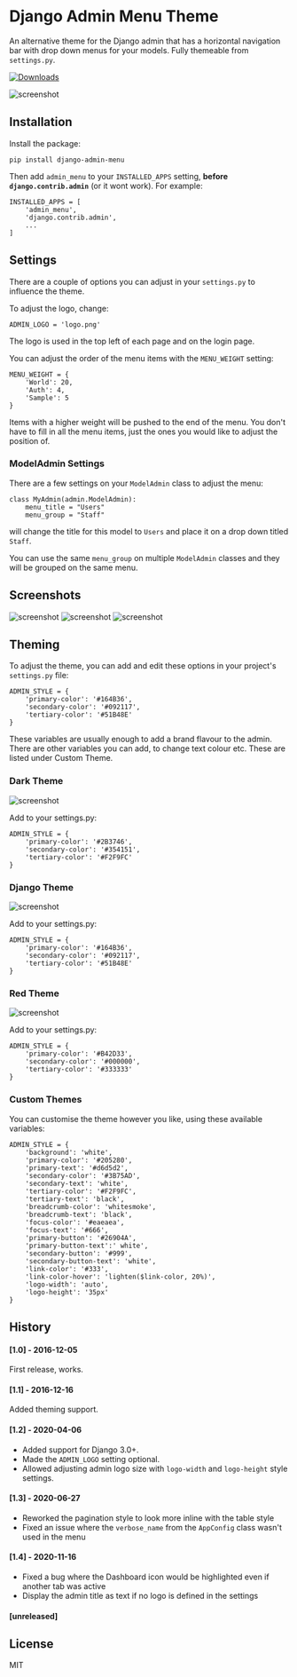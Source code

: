 # Django Admin Menu Theme

An alternative theme for the Django admin that has a horizontal navigation bar with drop down menus for your models. Fully themeable from `settings.py`.

[![Downloads](https://pepy.tech/badge/django-admin-menu)](https://pepy.tech/project/django-admin-menu)

![screenshot](screenshots/drop-down.png)

## Installation

Install the package:

```
pip install django-admin-menu
```

Then add `admin_menu` to your `INSTALLED_APPS` setting, **before `django.contrib.admin`** (or it wont work). For example:

```
INSTALLED_APPS = [
    'admin_menu',
    'django.contrib.admin',
    ...
]
```

## Settings

There are a couple of options you can adjust in your `settings.py` to influence the theme.

To adjust the logo, change:
```
ADMIN_LOGO = 'logo.png'
```

The logo is used in the top left of each page and on the login page.

You can adjust the order of the menu items with the `MENU_WEIGHT` setting:

```
MENU_WEIGHT = {
    'World': 20,
    'Auth': 4,
    'Sample': 5
}
```

Items with a higher weight will be pushed to the end of the menu. You don't have to fill in all the menu items, just the ones you would like to adjust the position of.

### ModelAdmin Settings

There are a few settings on your `ModelAdmin` class to adjust the menu:

```
class MyAdmin(admin.ModelAdmin):
    menu_title = "Users"
    menu_group = "Staff"
```

will change the title for this model to `Users` and place it on a drop down titled `Staff`.

You can use the same `menu_group` on multiple `ModelAdmin` classes and they will be grouped on the same menu.

## Screenshots

![screenshot](screenshots/login.png)
![screenshot](screenshots/form.png)
![screenshot](screenshots/drop-down.png)

## Theming

To adjust the theme, you can add and edit these options in your project's `settings.py` file:

```
ADMIN_STYLE = {
    'primary-color': '#164B36',
    'secondary-color': '#092117',
    'tertiary-color': '#51B48E'
}
```

These variables are usually enough to add a brand flavour to the admin. There are other variables you can add, to change text colour etc. These are listed under Custom Theme.

### Dark Theme

![screenshot](screenshots/ui-dark.png)

Add to your settings.py:

```
ADMIN_STYLE = {
    'primary-color': '#2B3746',
    'secondary-color': '#354151',
    'tertiary-color': '#F2F9FC'
}
```

### Django Theme

![screenshot](screenshots/ui-green.png)

Add to your settings.py:

```
ADMIN_STYLE = {
    'primary-color': '#164B36',
    'secondary-color': '#092117',
    'tertiary-color': '#51B48E'
}
```

### Red Theme

![screenshot](screenshots/ui-red.png)

Add to your settings.py:

```
ADMIN_STYLE = {
    'primary-color': '#B42D33',
    'secondary-color': '#000000',
    'tertiary-color': '#333333'
}
```

### Custom Themes

You can customise the theme however you like, using these available variables:

```
ADMIN_STYLE = {
    'background': 'white',
    'primary-color': '#205280',
    'primary-text': '#d6d5d2',
    'secondary-color': '#3B75AD',
    'secondary-text': 'white',
    'tertiary-color': '#F2F9FC',
    'tertiary-text': 'black',
    'breadcrumb-color': 'whitesmoke',
    'breadcrumb-text': 'black',
    'focus-color': '#eaeaea',
    'focus-text': '#666',
    'primary-button': '#26904A',
    'primary-button-text':' white',
    'secondary-button': '#999',
    'secondary-button-text': 'white',
    'link-color': '#333',
    'link-color-hover': 'lighten($link-color, 20%)',
    'logo-width': 'auto',
    'logo-height': '35px'
}
```

## History

#### [1.0] - 2016-12-05
First release, works.

#### [1.1] - 2016-12-16
Added theming support.

#### [1.2] - 2020-04-06
* Added support for Django 3.0+.
* Made the `ADMIN_LOGO` setting optional.
* Allowed adjusting admin logo size with `logo-width` and `logo-height` style settings.

#### [1.3] - 2020-06-27
* Reworked the pagination style to look more inline with the table style
* Fixed an issue where the `verbose_name` from the `AppConfig` class wasn't used in the menu

#### [1.4] - 2020-11-16
* Fixed a bug where the Dashboard icon would be highlighted even if another tab was active
* Display the admin title as text if no logo is defined in the settings


#### [unreleased]

## License

MIT
